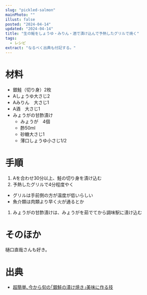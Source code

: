 ```yaml
---
slug: "pickled-salmon"
mainPhoto: ""
illust: false
posted: "2024-04-14"
updated: "2024-04-14"
title: "生の鮭をしょうゆ・みりん・酒で漬け込んで予熱したグリルで焼く"
tags:
  - レシピ
extract: "なるべく出典も付記する。"
---
```


# 材料

- 銀鮭（切り身）2枚
- Aしょうゆ大さじ2
- Aみりん 大さじ1
- A酒 大さじ1
- みょうがの甘酢漬け
  - みょうが 4個
  - 酢50ml
  - 砂糖大さじ1
  - 薄口しょうゆ小さじ1/2
# 手順

1. Aを合わせ30分以上、鮭の切り身を漬け込む
1. 予熱したグリルで4分程度やく
  - グリルは手前側の方が温度が低いらしい
  - 魚介類は肉類より早く火が通るとか
1. みょうがの甘酢漬けは、みょうがを茹でてから調味駅に漬け込む

# そのほか

樋口直哉さんも好き。

# 出典

- [超簡単､今から旬の｢銀鮭の漬け焼き｣美味に作る技](https://toyokeizai.net/articles/-/747412?page=2)
